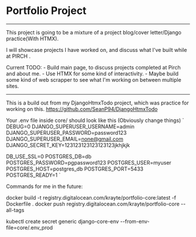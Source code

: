 # Portfolio Project
---
This project is going to be a mixture of a project blog/cover letter/Django practice(With HTMX).

I will showcase projects I have worked on, and discuss what I've built while at PIRCH .

Current TODO:
    - Build main page, to discuss projects completed at Pirch and about me.
    - Use HTMX for some kind of interactivity.
    - Maybe build some kind of web scrapper to see what I'm working on between multiple sites.



---

This is a build out from my DjangoHtmxTodo project, which was practice for working on this.
https://github.com/SeanP94/DjangoHtmxTodo



Your .env file inside core/ should look like this (Obviously change things)
`
DEBUG=0
DJANGO_SUPERUSER_USERNAME=admin
DJANGO_SUPERUSER_PASSWORD=password123
DJANGO_SUPERUSER_EMAIL=none@gmail.com
DJANGO_SECRET_KEY=123123123123123123jkhjkjk

DB_USE_SSL=0
POSTGRES_DB=db
POSTGRES_PASSWORD=pgpassword123
POSTGRES_USER=myuser
POSTGRES_HOST=postgres_db
POSTGRES_PORT=5433
POSTGRES_READY=1
`


Commands for me in the future:

docker build -t registry.digitalocean.com/krayte/portfolio-core:latest -f Dockerfile .
docker push registry.digitalocean.com/krayte/portfolio-core --all-tags

kubectl create secret generic django-core-env --from-env-file=core/.env_prod
